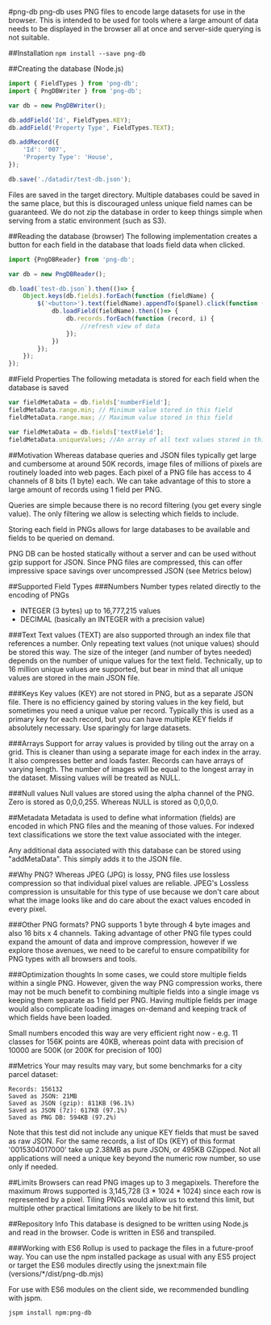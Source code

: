#png-db
png-db uses PNG files to encode large datasets for use in the browser. This is intended to be used for tools where a large amount of data needs to be displayed in the browser all at once and server-side querying is not suitable.

##Installation
`npm install --save png-db`

##Creating the database (Node.js)
```javascript
import { FieldTypes } from 'png-db';
import { PngDBWriter } from 'png-db';

var db = new PngDBWriter();

db.addField('Id', FieldTypes.KEY);
db.addField('Property Type', FieldTypes.TEXT);

db.addRecord({
    'Id': '007',
    'Property Type': 'House',
});

db.save('./datadir/test-db.json');
```
Files are saved in the target directory. Multiple databases could be saved in the same place, but this is discouraged unless unique field names can be guaranteed. We do not zip the database in order to keep things simple when serving from a static environment (such as S3).

##Reading the database (browser)
The following implementation creates a button for each field in the database that loads field data when clicked.
```javascript
import {PngDBReader} from 'png-db';

var db = new PngDBReader();

db.load(`test-db.json`).then(()=> {
    Object.keys(db.fields).forEach(function (fieldName) {
        $('<button>').text(fieldName).appendTo($panel).click(function () {
            db.loadField(fieldName).then(()=> {
                db.records.forEach(function (record, i) {
                    //refresh view of data 
                });                
            })
        });
    });
});
```

##Field Properties
The following metadata is stored for each field when the database is saved
```javascript
var fieldMetaData = db.fields['numberField'];
fieldMetaData.range.min; // Minimum value stored in this field
fieldMetaData.range.max; // Maximum value stored in this field

var fieldMetaData = db.fields['textField'];
fieldMetaData.uniqueValues; //An array of all text values stored in this field
```

##Motivation
Whereas database queries and JSON files typically get large and cumbersome at around 50K records, image files of millions of pixels are routinely loaded into web pages. Each pixel of a PNG file has access to 4 channels of 8 bits (1 byte) each. We can take advantage of this to store a large amount of records using 1 field per PNG. 

Queries are simple because there is no record filtering (you get every single value). The only filtering we allow is selecting which fields to include.

Storing each field in PNGs allows for large databases to be available and fields to be queried on demand.  

PNG DB can be hosted statically without a server and can be used without gzip support for JSON. Since PNG files are compressed, this can offer impressive space savings over uncompressed JSON (see Metrics below)

##Supported Field Types
###Numbers
Number types related directly to the encoding of PNGs
* INTEGER (3 bytes) up to 16,777,215 values
* DECIMAL (basically an INTEGER with a precision value)

###Text
Text values (TEXT) are also supported through an index file that references a number. Only repeating text values (not unique values) should be stored this way. The size of the integer (and number of bytes needed) depends on the number of unique values for the text field. Technically, up to 16 million unique values are supported, but bear in mind that all unique values are stored in the main JSON file.

###Keys
Key values (KEY) are not stored in PNG, but as a separate JSON file. There is no efficiency gained by storing values in the key field, but sometimes you need a unique value per record. Typically this is used as a primary key for each record, but you can have multiple KEY fields if absolutely necessary. Use sparingly for large datasets.

###Arrays
Support for array values is provided by tiling out the array on a grid. This is cleaner than using a separate image for each index in the array. It also compresses better and loads faster. Records can have arrays of varying length. The number of images will be equal to the longest array in the dataset. Missing values will be treated as NULL.

###Null values
Null values are stored using the alpha channel of the PNG. Zero is stored as 0,0,0,255. Whereas NULL is stored as 0,0,0,0.

##Metadata
Metadata is used to define what information (fields) are encoded in which PNG files and the meaning of those values. For indexed text classifications we store the text value associated with the integer.

Any additional data associated with this database can be stored using "addMetaData". This simply adds it to the JSON file.

##Why PNG?
Whereas JPEG (JPG) is lossy, PNG files use lossless compression so that individual pixel values are reliable. JPEG's Lossless compression is unsuitable for this type of use because we don't care about what the image looks like and do care about the exact values encoded in every pixel.

###Other PNG formats?
PNG supports 1 byte through 4 byte images and also 16 bits x 4 channels. Taking advantage of other PNG file types could expand the amount of data and improve compression, however if we explore those avenues, we need to be careful to ensure compatibility for PNG types with all browsers and tools.

###Optimization thoughts
In some cases, we could store multiple fields within a single PNG. However, given the way PNG compression works, there may not be much benefit to combining multiple fields into a single image vs keeping them separate as 1 field per PNG. Having multiple fields per image would also complicate loading images on-demand and keeping track of which fields have been loaded.

Small numbers encoded this way are very efficient right now - e.g. 11 classes for 156K points are 40KB, whereas point data with precision of 10000 are 500K (or 200K for precision of 100)

##Metrics
Your may results may vary, but some benchmarks for a city parcel dataset:
```
Records: 156132
Saved as JSON: 21MB
Saved as JSON (gzip): 811KB (96.1%)
Saved as JSON (7z): 617KB (97.1%)
Saved as PNG DB: 594KB (97.2%)
```
Note that this test did not include any unique KEY fields that must be saved as raw JSON. 
For the same records, a list of IDs (KEY) of this format '0015304017000' take up 2.38MB as pure JSON, or 495KB GZipped.
Not all applications will need a unique key beyond the numeric row number, so use only if needed.

##Limits
Browsers can read PNG images up to 3 megapixels. Therefore the maximum #rows supported is 3,145,728 (3 * 1024 * 1024) since each row is represented by a pixel. Tiling PNGs would allow us to extend this limit, but multiple other practical limitations are likely to be hit first.

##Repository Info
This database is designed to be written using Node.js and read in the browser. Code is written in ES6 and transpiled.

###Working with ES6
Rollup is used to package the files in a future-proof way. You can use the npm installed package as usual with any ES5 project or target the ES6 modules directly using the jsnext:main file (versions/*/dist/png-db.mjs)

For use with ES6 modules on the client side, we recommended bundling with jspm.

```
jspm install npm:png-db
```
